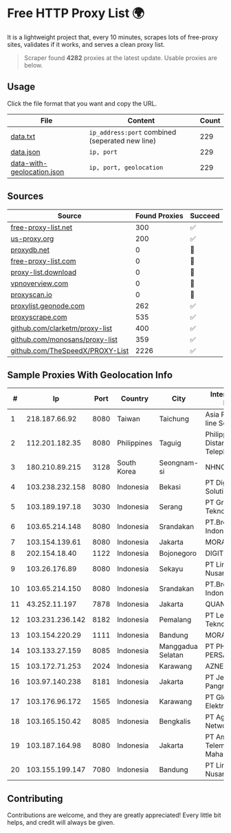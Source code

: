 
# Free HTTP Proxy List 🌍

It is a lightweight project that, every 10 minutes, scrapes lots of free-proxy sites, validates if it works, and serves a clean proxy list.


> Scraper found **4282** proxies at the latest update. Usable proxies are below.

## Usage

Click the file format that you want and copy the URL.


|File|Content|Count|
|----|-------|-----|
|[data.txt](https://raw.githubusercontent.com/themiralay/Proxy-List-World/master/data.txt)|`ip_address:port` combined (seperated new line)|229|
|[data.json](https://raw.githubusercontent.com/themiralay/Proxy-List-World/master/data.json)|`ip, port`|229|
|[data-with-geolocation.json](https://raw.githubusercontent.com/themiralay/Proxy-List-World/master/data-with-geolocation.json)|`ip, port, geolocation`|229|

## Sources

|Source|Found Proxies|Succeed|
|------|-------------|-------|
|[free-proxy-list.net](https://free-proxy-list.net)|300|✅|
|[us-proxy.org](https://www.us-proxy.org)|200|✅|
|[proxydb.net](http://proxydb.net)|0|🚫|
|[free-proxy-list.com](https://free-proxy-list.com/?page=&port=&type%5B%5D=http&type%5B%5D=https&up_time=0&search=Search)|0|🚫|
|[proxy-list.download](https://www.proxy-list.download/HTTP)|0|🚫|
|[vpnoverview.com](https://vpnoverview.com/privacy/anonymous-browsing/free-proxy-servers)|0|🚫|
|[proxyscan.io](https://www.proxyscan.io)|0|🚫|
|[proxylist.geonode.com](https://proxylist.geonode.com/api/proxy-list?limit=300&page=1&sort_by=lastChecked&sort_type=desc&protocols=http,https)|262|✅|
|[proxyscrape.com](https://api.proxyscrape.com/v2/?request=displayproxies&protocol=http&timeout=10000&country=all&ssl=all&anonymity=all)|535|✅|
|[github.com/clarketm/proxy-list](https://raw.githubusercontent.com/clarketm/proxy-list/master/proxy-list-raw.txt)|400|✅|
|[github.com/monosans/proxy-list](https://raw.githubusercontent.com/monosans/proxy-list/main/proxies/http.txt)|359|✅|
|[github.com/TheSpeedX/PROXY-List](https://raw.githubusercontent.com/TheSpeedX/PROXY-List/master/http.txt)|2226|✅|


## Sample Proxies With Geolocation Info

|#|Ip|Port|Country|City|Internet Service Provider|
|-|--|----|-------|----|-------------------------|
|1|218.187.66.92|8080|Taiwan|Taichung|Asia Pacific On-line Services Inc.|
|2|112.201.182.35|8080|Philippines|Taguig|Philippine Long Distance Telephone Co.|
|3|180.210.89.215|3128|South Korea|Seongnam-si|NHNCLOUD|
|4|103.238.232.158|8080|Indonesia|Bekasi|PT Digital Netcom Solution|
|5|103.189.197.18|3030|Indonesia|Serang|PT Graha Sumber Teknologi|
|6|103.65.214.148|8080|Indonesia|Srandakan|PT.Broadband Indonesia Pratama|
|7|103.154.139.61|8080|Indonesia|Jakarta|MORATELINDONAP|
|8|202.154.18.40|1122|Indonesia|Bojonegoro|DIGITNET|
|9|103.26.176.89|8080|Indonesia|Sekayu|PT Lintas Jaringan Nusantara|
|10|103.65.214.150|8080|Indonesia|Srandakan|PT.Broadband Indonesia Pratama|
|11|43.252.11.197|7878|Indonesia|Jakarta|QUANTUMNET|
|12|103.231.236.142|8182|Indonesia|Pemalang|PT Level Indodata Teknologi|
|13|103.154.220.29|1111|Indonesia|Bandung|MORATELINDONAP|
|14|103.133.27.159|8085|Indonesia|Manggadua Selatan|PT PHATRIA INTI PERSADA|
|15|103.172.71.253|2024|Indonesia|Karawang|AZNET|
|16|103.97.140.238|8181|Indonesia|Jakarta|PT Jembatan Data Pangrango|
|17|103.176.96.172|1565|Indonesia|Karawang|PT Global Sarana Elektronika|
|18|103.165.150.42|8085|Indonesia|Bengkalis|PT Agsa Global Network|
|19|103.187.164.98|8080|Indonesia|Jakarta|PT Amanusa Telemedia Mahardika|
|20|103.155.199.147|7080|Indonesia|Bandung|PT Lintas Jaringan Nusantara|



## Contributing

Contributions are welcome, and they are greatly appreciated! Every
little bit helps, and credit will always be given.

